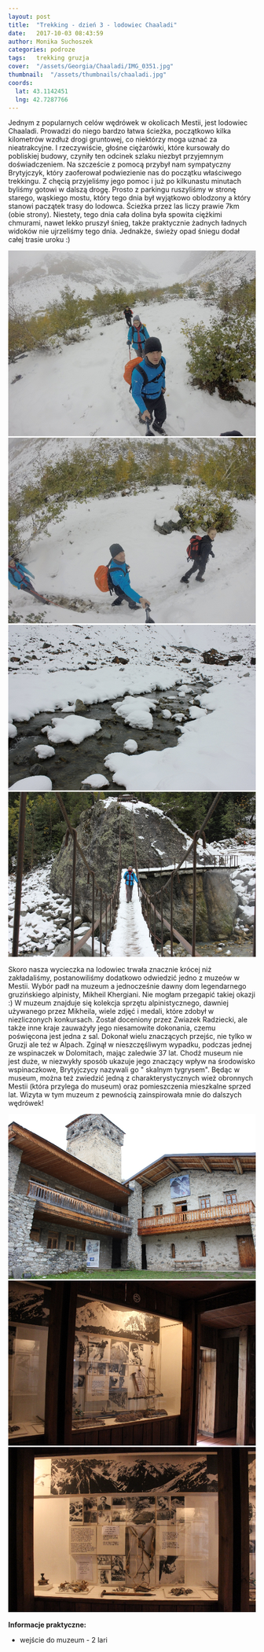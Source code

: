 ```yaml
---
layout: post
title:  "Trekking - dzień 3 - lodowiec Chaaladi"
date:   2017-10-03 08:43:59
author: Monika Suchoszek
categories: podroze
tags:	trekking gruzja 
cover:  "/assets/Georgia/Chaaladi/IMG_0351.jpg"
thumbnail:  "/assets/thumbnails/chaaladi.jpg"
coords:
  lat: 43.1142451
  lng: 42.7287766
---
```

Jednym z popularnych celów wędrówek w okolicach Mestii, jest lodowiec Chaaladi. Prowadzi do niego bardzo łatwa ścieżka, początkowo kilka kilometrów 
wzdłuż drogi gruntowej, co niektórzy moga uznać za nieatrakcyjne. I rzeczywiście, głośne ciężarówki, które kursowały do pobliskiej budowy, czyniły 
ten odcinek szlaku niezbyt przyjemnym doświadczeniem. Na szczeście z pomocą przybył nam sympatyczny Brytyjczyk, który zaoferował podwiezienie nas do 
początku właściwego trekkingu. Z chęcią przyjeliśmy jego pomoc i już po kilkunastu minutach byliśmy gotowi w dalszą drogę. Prosto z parkingu ruszyliśmy
 w stronę starego, wąskiego mostu, który tego dnia był wyjątkowo oblodzony a który stanowi paczątek trasy do lodowca. Ścieżka przez las liczy prawie
  7km (obie strony). Niestety, tego dnia cała dolina była spowita ciężkimi chmurami, nawet lekko pruszył śnieg, także praktycznie żadnych ładnych 
  widoków nie ujrzeliśmy tego dnia. Jednakże, świeży opad śniegu dodał całej trasie uroku :)

<img src="/assets/Georgia/Chaaladi/G0746700.jpg">
<img src="/assets/Georgia/Chaaladi/G0746703.jpg">
<img src="/assets/Georgia/Chaaladi/IMG_0351.jpg">
<img src="/assets/Georgia/Chaaladi/IMG_0353.jpg">

Skoro nasza wycieczka na lodowiec trwała znacznie krócej niż zakładaliśmy, postanowiliśmy dodatkowo odwiedzić jedno z muzeów w Mestii. Wybór padł 
na muzeum a jednocześnie dawny dom legendarnego gruzińskiego alpinisty, Mikheil Khergiani. Nie mogłam przegapić takiej okazji :)
W muzeum znajduje się kolekcja sprzętu alpinistycznego, dawniej używanego przez Mikheila, wiele zdjęć i medali, które zdobył w niezliczonych 
konkursach. Został doceniony przez Zwiazek Radziecki, ale także inne kraje zauważyły jego niesamowite dokonania, czemu poświęcona jest jedna z
 sal. Dokonał wielu znaczących przejśc, nie tylko w Gruzji ale też w Alpach. Zginął w nieszczęśliwym wypadku, podczas jednej ze wspinaczek w 
 Dolomitach, mając zaledwie 37 lat. Chodź museum nie jest duże, w niezwykły sposób ukazuje jego znaczący wpływ na środowisko wspinaczkowe, 
 Brytyjczycy nazywali go " skalnym tygrysem". Będąc w museum, można też zwiedzić jedną z charakterystycznych wież obronnych Mestii (która przylega 
 do museum) oraz pomieszczenia mieszkalne sprzed lat. Wizyta w tym muzeum z pewnością zainspirowała mnie do dalszych wędrówek!

<img src="/assets/Georgia/Chaaladi/IMG_0358.jpg">
<img src="/assets/Georgia/Chaaladi/IMG_0361.jpg">
<img src="/assets/Georgia/Chaaladi/IMG_0362.jpg">

__Informacje praktyczne:__
  * wejście do muzeum - 2 lari
